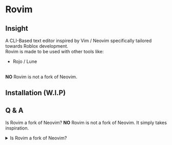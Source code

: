 # Rovim

## Insight
A CLI-Based text editor inspired by Vim / Neovim specifically tailored towards Roblox development. <br>
Rovim is made to be used with other tools like:
  - Rojo / Lune

<br>
<b>NO</b> Rovim is not a fork of Neovim.

## Installation (W.I.P)

## Q & A
Is Rovim a fork of Neovim? <b>NO</b> Rovim is not a fork of Neovim. It simply takes inspiration.
<details>
  <summary>Is Rovim a fork of Neovim?</summary>
  <b>NO</b> Rovim is not a fork of Neovim. It simply takes inspiration.
</details>
